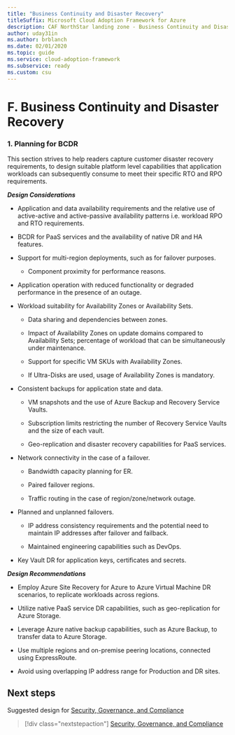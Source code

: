 ```yaml
---
title: "Business Continuity and Disaster Recovery"
titleSuffix: Microsoft Cloud Adoption Framework for Azure
description: CAF NorthStar landing zone - Business Continuity and Disaster Recovery
author: uday31in
ms.author: brblanch
ms.date: 02/01/2020
ms.topic: guide
ms.service: cloud-adoption-framework
ms.subservice: ready
ms.custom: csu
---
```



# F. Business Continuity and Disaster Recovery

### 1. Planning for BCDR

This section strives to help readers capture customer disaster recovery requirements, to design suitable platform level capabilities that application workloads can subsequently consume to meet their specific RTO and RPO requirements.

***Design Considerations***

- Application and data availability requirements and the relative use of active-active and active-passive availability patterns i.e. workload RPO and RTO requirements.

- BCDR for PaaS services and the availability of native DR and HA features.

- Support for multi-region deployments, such as for failover purposes.

    - Component proximity for performance reasons.

- Application operation with reduced functionality or degraded performance in the presence of an outage.

- Workload suitability for Availability Zones or Availability Sets.

    - Data sharing and dependencies between zones.

    - Impact of Availability Zones on update domains compared to Availability Sets; percentage of workload that can be simultaneously under maintenance.

    - Support for specific VM SKUs with Availability Zones.

    - If Ultra-Disks are used, usage of Availability Zones is mandatory.

- Consistent backups for application state and data.

    - VM snapshots and the use of Azure Backup and Recovery Service Vaults.

    - Subscription limits restricting the number of Recovery Service Vaults and the size of each vault.

    - Geo-replication and disaster recovery capabilities for PaaS services.

- Network connectivity in the case of a failover.

    - Bandwidth capacity planning for ER.

    - Paired failover regions.

    - Traffic routing in the case of region/zone/network outage.

- Planned and unplanned failovers.

    - IP address consistency requirements and the potential need to maintain IP addresses after failover and failback.

    - Maintained engineering capabilities such as DevOps.

- Key Vault DR for application keys, certificates and secrets.

***Design Recommendations***

- Employ Azure Site Recovery for Azure to Azure Virtual Machine DR scenarios, to replicate workloads across regions.

- Utilize native PaaS service DR capabilities, such as geo-replication for Azure Storage.

- Leverage Azure native backup capabilities, such as Azure Backup, to transfer data to Azure Storage.

- Use multiple regions and on-premise peering locations, connected using ExpressRoute.

<!-- -->

- Avoid using overlapping IP address range for Production and DR sites.

## Next steps

Suggested design for [Security, Governance, and Compliance](./G-Security-Governance-and-Compliance.md)

> [!div class="nextstepaction"]
> [Security, Governance, and Compliance](./G-Security-Governance-and-Compliance.md)